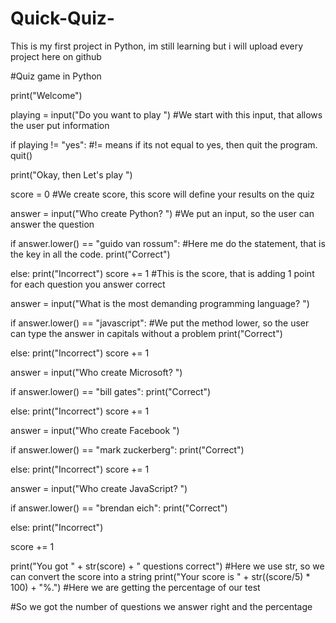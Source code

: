 # Quick-Quiz-
This is my first project in Python, im still learning but i will upload every project here on github

#Quiz game in Python



print("Welcome")

playing = input("Do you want to play ")     #We start with this input, that allows the user put information

if playing != "yes":        #!= means if its not equal to yes, then quit the program.
    quit()

print("Okay, then Let's play ")

score = 0       #We create score, this score will define your results on the quiz

answer = input("Who create Python? ")   #We put an input, so the user can answer the question

if answer.lower() == "guido van rossum":    #Here me do the statement, that is the key in all the code.
    print("Correct")
    
else:
    print("Incorrect")
score += 1              #This is the score, that is adding 1 point for each question you answer correct

answer = input("What is the most demanding programming language? ")

if answer.lower() == "javascript":      #We put the method lower, so the user can type the answer in capitals without a problem
    print("Correct")
    
else:
    print("Incorrect")
score += 1

answer = input("Who create Microsoft? ")

if answer.lower() == "bill gates":
    print("Correct")
    
else:
    print("Incorrect")
score += 1

answer = input("Who create Facebook ")

if answer.lower() == "mark zuckerberg":
    print("Correct")
    
else:
    print("Incorrect")
score += 1

answer = input("Who create JavaScript? ")

if answer.lower() == "brendan eich":
    print("Correct")
    
else:
    print("Incorrect")

score += 1

print("You got "  + str(score) +  " questions correct") #Here we use str, so we can convert the score into a string
print("Your score is " + str((score/5) * 100) + "%.")   #Here we are getting the percentage of our test

#So we got the number of questions we answer right and the percentage
